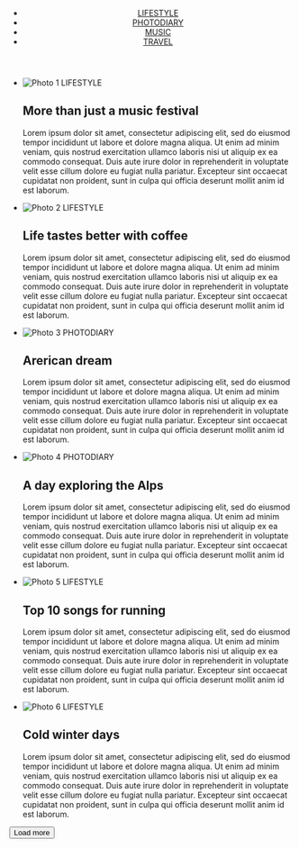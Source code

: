 <!DOCTYPE html>
<html lang="en"> 
    <head>
        <meta charset="UTF-8" />
        <meta http-equiv="X-UA-Compatible" content="IE=edge" />
        <meta name="viewport" content="width=device-width, initial-scale=1.0" />
        <title>Photoblog</title>
    </head>
    <body>
        <header class="header">
            <div class="container">
                <ul class="header-list">
                    <li class="header-item">
                        <a href="#" class="header-link"> LIFESTYLE</a>
                    </li>
                    <li class="header-item">
                        <a href="#" class="header-link"> PHOTODIARY</a>
                    </li>
                    <li class="header-item">
                        <a href="#" class="header-link"> MUSIC</a>
                    </li>
                    <li class="header-item">
                        <a href="#" class="header-link"> TRAVEL </a>
                    </li>
                </ul>
            </div> 
        </header>
        <main>
            <section class="photo">
                <div class="container">
                    <ul class="photo-list">
                        <li class="photo-item">
                            <img src=".CSS/PHOTOBLOG/img/one.png" alt="Photo 1" class="photo-img">
                            <span clas="photo-wrap">LIFESTYLE</span>
                            <h2 class="photo-title">More than just a music festival</h2>
                            <p class="photo-text">
                                Lorem ipsum dolor sit amet, consectetur adipiscing elit, sed do eiusmod tempor incididunt ut labore et dolore magna aliqua. Ut enim ad minim veniam, quis nostrud exercitation ullamco laboris nisi ut aliquip ex ea commodo consequat. Duis aute irure dolor in reprehenderit in voluptate velit esse cillum dolore eu fugiat nulla pariatur. Excepteur sint occaecat cupidatat non proident, sunt in culpa qui officia deserunt mollit anim id est laborum.
                            </p>
                        </li>
                        <li class="photo-item">
                            <img src=".CSS/PHOTOBLOG/img/two.png" alt="Photo 2" class="photo-img">
                            <span clas="photo-wrap">LIFESTYLE</span>
                            <h2 class="photo-title">Life tastes better with coffee</h2>
                            <p class="photo-text">
                                Lorem ipsum dolor sit amet, consectetur adipiscing elit, sed do eiusmod tempor incididunt ut labore et dolore magna aliqua. Ut enim ad minim veniam, quis nostrud exercitation ullamco laboris nisi ut aliquip ex ea commodo consequat. Duis aute irure dolor in reprehenderit in voluptate velit esse cillum dolore eu fugiat nulla pariatur. Excepteur sint occaecat cupidatat non proident, sunt in culpa qui officia deserunt mollit anim id est laborum.
                            </p>
                        </li>
                        <li class="photo-item">
                            <img src=".CSS/PHOTOBLOG/img/three.png" alt="Photo 3" class="photo-img">
                            <span clas="photo-wrap">PHOTODIARY</span>
                            <h2 class="photo-title">Arerican dream</h2>
                            <p class="photo-text">
                                Lorem ipsum dolor sit amet, consectetur adipiscing elit, sed do eiusmod tempor incididunt ut labore et dolore magna aliqua. Ut enim ad minim veniam, quis nostrud exercitation ullamco laboris nisi ut aliquip ex ea commodo consequat. Duis aute irure dolor in reprehenderit in voluptate velit esse cillum dolore eu fugiat nulla pariatur. Excepteur sint occaecat cupidatat non proident, sunt in culpa qui officia deserunt mollit anim id est laborum.
                            </p>
                        </li>
                        <li class="photo-item">
                            <img src=".CSS/PHOTOBLOG/img/four.png" alt="Photo 4" class="photo-img">
                            <span clas="photo-wrap">PHOTODIARY</span>
                            <h2 class="photo-title">A day exploring the Alps</h2>
                            <p class="photo-text">
                                Lorem ipsum dolor sit amet, consectetur adipiscing elit, sed do eiusmod tempor incididunt ut labore et dolore magna aliqua. Ut enim ad minim veniam, quis nostrud exercitation ullamco laboris nisi ut aliquip ex ea commodo consequat. Duis aute irure dolor in reprehenderit in voluptate velit esse cillum dolore eu fugiat nulla pariatur. Excepteur sint occaecat cupidatat non proident, sunt in culpa qui officia deserunt mollit anim id est laborum.
                            </p>
                        </li>
                        <li class="photo-item">
                            <img src=".CSS/PHOTOBLOG/img/five.png" alt="Photo 5" class="photo-img">
                            <span clas="photo-wrap">LIFESTYLE</span>
                            <h2 class="photo-title">Top 10 songs for running</h2>
                            <p class="photo-text">
                                Lorem ipsum dolor sit amet, consectetur adipiscing elit, sed do eiusmod tempor incididunt ut labore et dolore magna aliqua. Ut enim ad minim veniam, quis nostrud exercitation ullamco laboris nisi ut aliquip ex ea commodo consequat. Duis aute irure dolor in reprehenderit in voluptate velit esse cillum dolore eu fugiat nulla pariatur. Excepteur sint occaecat cupidatat non proident, sunt in culpa qui officia deserunt mollit anim id est laborum.
                            </p>
                        </li>
                        <li class="photo-item">
                            <img src=".CSS/PHOTOBLOG/img/six.png" alt="Photo 6" class="photo-img">
                            <span clas="photo-wrap">LIFESTYLE</span>
                            <h2 class="photo-title">Cold winter days</h2>
                            <p class="photo-text">
                                Lorem ipsum dolor sit amet, consectetur adipiscing elit, sed do eiusmod tempor incididunt ut labore et dolore magna aliqua. Ut enim ad minim veniam, quis nostrud exercitation ullamco laboris nisi ut aliquip ex ea commodo consequat. Duis aute irure dolor in reprehenderit in voluptate velit esse cillum dolore eu fugiat nulla pariatur. Excepteur sint occaecat cupidatat non proident, sunt in culpa qui officia deserunt mollit anim id est laborum.
                            </p>
                        </li>
                    </ul>
                    <div class="photo-btn-wrapper">
                        <button class="photo-btn">Load more</button>
                    </div>
                </div>
            </section>
        </main>
    </body>
</html>
